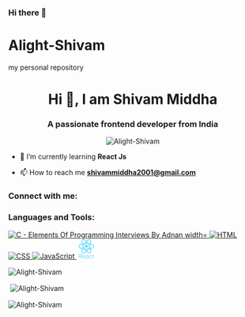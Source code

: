 ### Hi there 👋

<!--
**Alight-Shivam/Alight-Shivam** is a ✨ _special_ ✨ repository because its `README.md` (this file) appears on your GitHub profile.

Here are some ideas to get you started:

- 🔭 I’m currently working on ...
- 🌱 I’m currently learning ...
- 👯 I’m looking to collaborate on ...
- 🤔 I’m looking for help with ...
- 💬 Ask me about ...
- 📫 How to reach me: ...
- 😄 Pronouns: ...
- ⚡ Fun fact: ...
-->


# Alight-Shivam
my personal repository
<h1 align="center">Hi 👋, I am Shivam Middha</h1>
<h3 align="center">A passionate frontend developer from India</h3>

<p align="center"> <img src="https://komarev.com/ghpvc/?username=Alight-Shivam&label=Profile%20views&color=0e75b6&style=flat" alt="Alight-Shivam" /> </p>

- 🌱 I’m currently learning **React Js**

- 📫 How to reach me **shivammiddha2001@gmail.com**

<h3 align="left">Connect with me:</h3>
<p align="left">
</p>

<h3 align="left">Languages and Tools:</h3>
<p align="left">  <a href="https://www.tutorialspoint.com/java/index.htm" target="_blank" rel="noreferrer"><img src="https://www.clipartmax.com/png/middle/154-1541941_c-elements-of-programming-interviews-by-adnan-aziz.png" alt="C - Elements Of Programming Interviews By Adnan width="40" height="40"/>  </a> <a href="https://www.w3schools.com/html/" target="_blank" rel="noreferrer"> <img src="https://icons.iconarchive.com/icons/graphics-vibe/developer/128/html-5-icon.png" alt="HTML" width="40" height="40"/> </a> <a href="https://www.w3schools.com/css/default.asp" target="_blank" rel="noreferrer"> <img src="https://icons.iconarchive.com/icons/graphics-vibe/developer/128/css-3-icon.png" alt="CSS" width="40" height="40"/> </a> <a href="https://developer.mozilla.org/en-US/docs/Web/JavaScript" target="_blank" rel="noreferrer"> <img src="https://www.freepnglogos.com/uploads/javascript/javascript-online-logo-for-website-0.png" alt="JavaScript" width="40" height="40"/> </a> <a href="https://reactjs.org/" target="_blank" rel="noreferrer"> <img src="https://raw.githubusercontent.com/devicons/devicon/master/icons/react/react-original-wordmark.svg" alt="react" width="40" height="40"/> </a> </p>

<p><img align="center" src="https://github-readme-stats.vercel.app/api/top-langs?username=Alight-Shivam&show_icons=true&locale=en&layout=compact" alt="Alight-Shivam" /></p>

<p>&nbsp;<img align="center" src="https://github-readme-stats.vercel.app/api?username=Alight-Shivam&show_icons=true&locale=en" alt="Alight-Shivam" /></p>

<p><img align="center" src="https://github-readme-streak-stats.herokuapp.com/?user=Alight-Shivam&" alt="Alight-Shivam" /></p>

